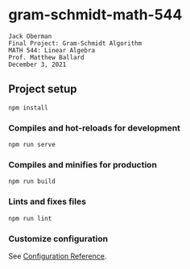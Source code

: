 # gram-schmidt-math-544
```
Jack Oberman
Final Project: Gram-Schmidt Algorithm
MATH 544: Linear Algebra
Prof. Matthew Ballard
December 3, 2021
```
## Project setup
```
npm install
```

### Compiles and hot-reloads for development
```
npm run serve
```

### Compiles and minifies for production
```
npm run build
```

### Lints and fixes files
```
npm run lint
```

### Customize configuration
See [Configuration Reference](https://cli.vuejs.org/config/).
